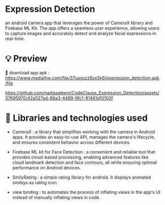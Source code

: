 # Expression Detection

an android camera app that leverages the power of CameraX library and Firebase ML Kit. The app offers a seamless user experience, allowing users to capture images and accurately detect and analyze facial expressions in real-time.


# 💡 Preview

📱 download app apk : https://www.mediafire.com/file/37usgszz6xx5k6j/expression_detection.apk/file



https://github.com/nadiaseleem/CodeClause_Expression_Detection/assets/37695970/42a527ad-88a3-4489-9fc1-91461d10102f



</p>

# 🌟 Libraries and technologies used

- CameraX : a library that simplifies working with the camera in Android apps. It provides an easy-to-use API, manages the camera's lifecycle, and ensures consistent behavior across different devices.


- Firebase ML kit for Face Detection : a convenient and reliable tool that provides cloud-based processing, enabling advanced features like cloud landmark detection and face contours, all while ensuring optimal performance on Android devices.


- SmilyRating : a simple rating library for android. It displays animated smileys as rating icon.


- view binding : to automates the process of inflating views in the app's UI instead of manually inflating views in code.


